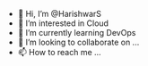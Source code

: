 - 👋 Hi, I’m @HarishwarS
- 👀 I’m interested in Cloud
- 🌱 I’m currently learning DevOps
- 💞️ I’m looking to collaborate on ...
- 📫 How to reach me ...

<!---
HarishwarS/HarishwarS is a ✨ special ✨ repository because its `README.md` (this file) appears on your GitHub profile.
You can click the Preview link to take a look at your changes.
--->
